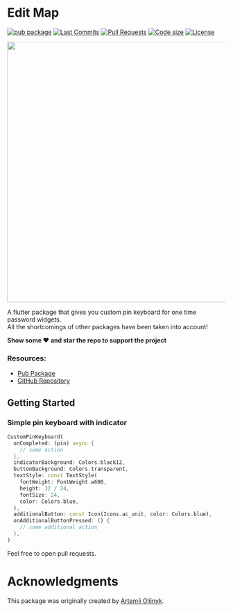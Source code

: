 # Edit Map

[![pub package](https://img.shields.io/pub/v/custom_pin_keyboard.svg?logo=dart&logoColor=00b9fc)](https://pub.dartlang.org/packages/custom_pin_keyboard)
[![Last Commits](https://img.shields.io/github/last-commit/arrrtem22/custom_pin_keyboard?logo=git&logoColor=white)](https://github.com/arrrtem22/custom_pin_keyboard/commits/master)
[![Pull Requests](https://img.shields.io/github/issues-pr/arrrtem22/custom_pin_keyboard?logo=github&logoColor=white)](https://github.com/arrrtem22/custom_pin_keyboard/pulls)
[![Code size](https://img.shields.io/github/languages/code-size/arrrtem22/custom_pin_keyboard?logo=github&logoColor=white)](https://github.com/arrrtem22/custom_pin_keyboard)
[![License](https://img.shields.io/github/license/arrrtem22/custom_pin_keyboard?logo=open-source-initiative&logoColor=green)](https://github.com/arrrtem22/custom_pin_keyboard/blob/master/LICENSE)

<p align="center">
  <img src="https://github.com/arrrtem22/custom_pin_keyboard/blob/master/screnshoot/showcase.gif?raw=true" height="600px">
</p>

A flutter package that gives you custom pin keyboard for one time password widgets.<br>
All the shortcomings of other packages have been taken into account!

**Show some ❤️ and star the repo to support the project**

### Resources:
- [Pub Package](https://pub.dev/packages/custom_pin_keyboard)
- [GitHub Repository](https://github.com/arrrtem22/custom_pin_keyboard)

## Getting Started

### Simple pin keyboard with indicator

```dart
CustomPinKeyboard(
  onCompleted: (pin) async {
    // some action
  },
  indicatorBackground: Colors.black12,
  buttonBackground: Colors.transparent,
  textStyle: const TextStyle(
    fontWeight: FontWeight.w600,
    height: 32 / 24,
    fontSize: 24,
    color: Colors.blue,
  ),
  additionalButton: const Icon(Icons.ac_unit, color: Colors.blue),
  onAdditionalButtonPressed: () {
    // some additional action
  },
)
```

Feel free to open pull requests.

# Acknowledgments

This package was originally created by [Artemii Oliinyk](https://github.com/arrrtem22).